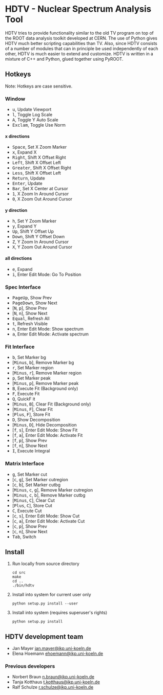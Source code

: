 # HDTV - Nuclear Spectrum Analysis Tool

HDTV tries to provide functionality similar to the old TV program 
on top of the ROOT data analysis toolkit developed at CERN. The use 
of Python gives HDTV much better scripting capabilities than TV. 
Also, since HDTV consists of a number of modules that can in principle 
be used independently of each other, HDTV is much easier to extend and 
customize. HDTV is written in a mixture of C++ and Python, glued 
together using PyROOT. 


## Hotkeys

Note: Hotkeys are case sensitive.

### Window
* <kbd>u</kbd>, Update Viewport
* <kbd>l</kbd>, Toggle Log Scale
* <kbd>A</kbd>, Toggle Y Auto Scale
* <kbd>Exclam</kbd>, Toggle Use Norm

#### x directions
* <kbd>Space</kbd>, Set X Zoom Marker
* <kbd>x</kbd>, Expand X
* <kbd>Right</kbd>, Shift X Offset Right
* <kbd>Left</kbd>, Shift X Offset Left
* <kbd>Greater</kbd>, Shift X Offset Right
* <kbd>Less</kbd>, Shift X Offset Left
* <kbd>Return</kbd>, Update
* <kbd>Enter</kbd>, Update
* <kbd>Bar</kbd>, Set X Center at Cursor
* <kbd>1</kbd>, X Zoom In Around Cursor
* <kbd>0</kbd>, X Zoom Out Around Cursor

#### y direction
* <kbd>h</kbd>, Set Y Zoom Marker
* <kbd>y</kbd>, Expand Y
* <kbd>Up</kbd>, Shift Y Offset Up
* <kbd>Down</kbd>, Shift Y Offset Down
* <kbd>Z</kbd>, Y Zoom In Around Cursor
* <kbd>X</kbd>, Y Zoom Out Around Cursor

#### all directions
* <kbd>e</kbd>, Expand
* <kbd>i</kbd>, Enter Edit Mode: Go To Position

### Spec Interface
* <kbd>PageUp</kbd>, Show Prev
* <kbd>PageDown</kbd>, Show Next
* [<kbd>N</kbd>, <kbd>p</kbd>], Show Prev
* [<kbd>N</kbd>, <kbd>n</kbd>], Show Next
* <kbd>Equal</kbd>, Refresh All
* <kbd>t</kbd>, Refresh Visible
* <kbd>n</kbd>, Enter Edit Mode: Show spectrum
* <kbd>a</kbd>, Enter Edit Mode: Activate spectrum

### Fit Interface
* <kbd>b</kbd>, Set Marker bg
* [<kbd>Minus</kbd>, <kbd>b</kbd>], Remove Marker bg
* <kbd>r</kbd>, Set Marker region
* [<kbd>Minus</kbd>, <kbd>r</kbd>], Remove Marker region
* <kbd>p</kbd>, Set Marker peak
* [<kbd>Minus</kbd>, <kbd>p</kbd>], Remove Marker peak
* <kbd>B</kbd>, Execute Fit (Background only)
* <kbd>F</kbd>, Execute Fit 
* <kbd>Q</kbd>, QuickF it
* [<kbd>Minus</kbd>, <kbd>B</kbd>], Clear Fit (Background only)
* [<kbd>Minus</kbd>, <kbd>F</kbd>], Clear Fit
* [<kbd>Plus</kbd>, <kbd>F</kbd>], Store Fit
* <kbd>D</kbd>, Show Decomposition
* [<kbd>Minus</kbd>, <kbd>D</kbd>], Hide Decomposition
* [<kbd>f</kbd>, <kbd>s</kbd>], Enter Edit Mode: Show Fit
* [<kbd>f</kbd>, <kbd>a</kbd>], Enter Edit Mode: Activate Fit
* [<kbd>f</kbd>, <kbd>p</kbd>], Show Prev
* [<kbd>f</kbd>, <kbd>n</kbd>], Show Next
* <kbd>I</kbd>, Execute Integral

### Matrix Interface
* <kbd>g</kbd>, Set Marker cut
* [<kbd>c</kbd>, <kbd>g</kbd>], Set Marker cutregion
* [<kbd>c</kbd>, <kbd>b</kbd>], Set Marker cutbg
* [<kbd>Minus</kbd>, <kbd>c</kbd>, <kbd>g</kbd>], Remove Marker cutregion
* [<kbd>Minus</kbd>, <kbd>c</kbd>, <kbd>b</kbd>], Remove Marker cutbg
* [<kbd>Minus</kbd>, <kbd>C</kbd>], Clear Cut
* [<kbd>Plus</kbd>, <kbd>C</kbd>], Store Cut
* <kbd>C</kbd>, Execute Cut
* [<kbd>c</kbd>, <kbd>s</kbd>], Enter Edit Mode: Show Cut
* [<kbd>c</kbd>, <kbd>a</kbd>], Enter Edit Mode: Activate Cut
* [<kbd>c</kbd>, <kbd>p</kbd>], Show Prev
* [<kbd>c</kbd>, <kbd>n</kbd>], Show Next
* <kbd>Tab</kbd>, Switch



## Install

1. Run locally from source directory

	```
	cd src
	make
	cd ..
	./bin/hdtv
	```

2. Install into system for current user only

	`python setup.py install --user`

3. Install into system (requires superuser's rights)

	`python setup.py install`



## HDTV development team

- Jan Mayer <jan.mayer@ikp.uni-koeln.de>
- Elena Hoemann <ehoemann@ikp.uni-koeln.de>

### Previous developers
- Norbert Braun <n.braun@ikp.uni-koeln.de>
- Tanja Kotthaus <t.kotthaus@ikp.uni-koeln.de>
- Ralf Schulze <r.schulze@ikp.uni-koeln.de>
